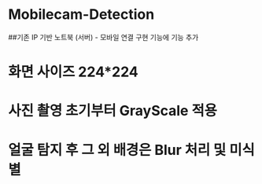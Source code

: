 # Mobilecam-Detection

##기존 IP 기반 노트북 (서버) - 모바일 연결 구현 기능에 기능 추가
# 화면 사이즈 224*224
# 사진 촬영 초기부터 GrayScale 적용
# 얼굴 탐지 후 그 외 배경은 Blur 처리 및 미식별

